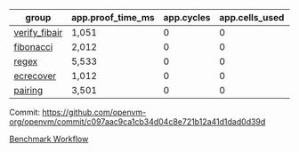 | group | app.proof_time_ms | app.cycles | app.cells_used | leaf.proof_time_ms | leaf.cycles | leaf.cells_used |
| -- | -- | -- | -- | -- | -- | -- |
| [verify_fibair](https://github.com/openvm-org/openvm/blob/benchmark-results/benchmarks-pr/1872/verify_fibair-c097aac9ca1cb34d04c8e721b12a41d1dad0d39d.md) | 1,051 |  0 |  0 |- | - | - |
| [fibonacci](https://github.com/openvm-org/openvm/blob/benchmark-results/benchmarks-pr/1872/fibonacci-c097aac9ca1cb34d04c8e721b12a41d1dad0d39d.md) | 2,012 |  0 |  0 |- | - | - |
| [regex](https://github.com/openvm-org/openvm/blob/benchmark-results/benchmarks-pr/1872/regex-c097aac9ca1cb34d04c8e721b12a41d1dad0d39d.md) | 5,533 |  0 |  0 |- | - | - |
| [ecrecover](https://github.com/openvm-org/openvm/blob/benchmark-results/benchmarks-pr/1872/ecrecover-c097aac9ca1cb34d04c8e721b12a41d1dad0d39d.md) | 1,012 |  0 |  0 |- | - | - |
| [pairing](https://github.com/openvm-org/openvm/blob/benchmark-results/benchmarks-pr/1872/pairing-c097aac9ca1cb34d04c8e721b12a41d1dad0d39d.md) | 3,501 |  0 |  0 |- | - | - |


Commit: https://github.com/openvm-org/openvm/commit/c097aac9ca1cb34d04c8e721b12a41d1dad0d39d

[Benchmark Workflow](https://github.com/openvm-org/openvm/actions/runs/16370761140)
